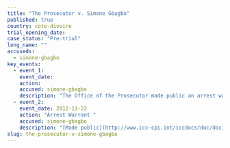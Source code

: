 ```yaml
---
title: "The Prosecutor v. Simone Gbagbo"
published: true
country: cote-divoire
trial_opening_date:
case_status: "Pre-trial"
long_name: ""
accuseds:
  - simone-gbagbo
key_events:
  - event_1:
    event_date:
    action:
    accused: simone-gbagbo
    description: "The Office of the Prosecutor made public an arrest warrant for Gbagbo on November 22, 2012. She was [tried](http://www.france24.com/en/20150310-simone-gbagbo-wife-first-lady-ivory-coast-jailed-20-years-election-violence-court-sentence/) for election violence in Côte d’Ivoire but has not been extradited to the ICC."
  - event_2:
    event_date: 2012-11-22
    action: "Arrest Warrant "
    accused: simone-gbagbo
    description: "[Made public](http://www.icc-cpi.int/iccdocs/doc/doc1344439.pdf)"
slug: the-prosecutor-v-simone-gbagbo
---
```

